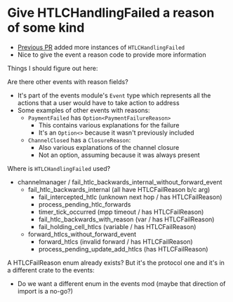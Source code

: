 # Give HTLCHandlingFailed a reason of some kind

- [Previous PR](https://github.com/lightningdevkit/rust-lightning/pull/2933)
  added more instances of `HTLCHandlingFailed`
- Nice to give the event a reason code to provide more information

Things I should figure out here:

Are there other events with reason fields?
- It's part of the events module's `Event` type which represents all
  the actions that a user would have to take action to address
- Some examples of other events with reasons:
  - `PaymentFailed` has `Option<PaymentFailureReason>`
    - This contains various explanations for the failure
    - It's an `Option<>` because it wasn't previously included
  - `ChannelClosed` has a `ClosureReason`:
    - Also various explanations of the channel closure
    - Not an option, assuming because it was always present

Where is `HTLCHandlingFailed` used?
- channelmanager / fail_htlc_backwards_internal_without_forward_event
  - fail_htlc_backwards_internal (all have HTLCFailReason b/c arg)
    - fail_intercepted_htlc (unknown next hop / has HTLCFailReason)
    - process_pending_htlc_forwards
    - timer_tick_occurred (mpp timeout / has HTLCFailReason)
    - fail_htlc_backwards_with_reason (var / has HTLCFailReason)
    - fail_holding_cell_htlcs (variable / has HTLCFailReason)
  - forward_htlcs_without_forward_event
    - forward_htlcs (invalid forward / has HTLCFailReason)
    - process_pending_update_add_htlcs (has HTLCFailReason)

A HTLCFailReason enum already exists? But it's the protocol one and it's
in a different crate to the events:
- Do we want a different enum in the events mod (maybe that direction
  of import is a no-go?)
